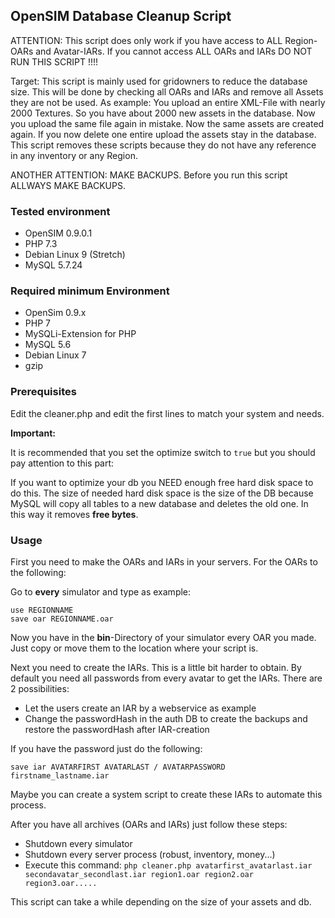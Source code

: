 ## OpenSIM Database Cleanup Script

ATTENTION: This script does only work if you have access to ALL Region-OARs and Avatar-IARs. If you cannot access ALL OARs and IARs DO NOT RUN THIS SCRIPT !!!!

Target: This script is mainly used for gridowners to reduce the database size. This will be done by checking all OARs and IARs and remove all Assets they are not be used.
As example: You upload an entire XML-File with nearly 2000 Textures. So you have about 2000 new assets in the database. Now you upload the same file again in mistake. Now the same assets are created again. If you now delete one entire upload the assets stay in the database. This script removes these scripts because they do not have any reference in any inventory or any Region.

ANOTHER ATTENTION: MAKE BACKUPS. Before you run this script ALLWAYS MAKE BACKUPS.

### Tested environment

* OpenSIM 0.9.0.1
* PHP 7.3
* Debian Linux 9 (Stretch)
* MySQL 5.7.24

### Required minimum Environment

* OpenSim 0.9.x
* PHP 7
* MySQLi-Extension for PHP
* MySQL 5.6
* Debian Linux 7
* gzip

### Prerequisites

Edit the cleaner.php and edit the first lines to match your system and needs.

**Important:**

It is recommended that you set the optimize switch to ```true``` but you should pay attention to this part:

If you want to optimize your db you NEED enough free hard disk space to do this. The size of needed hard disk space is the size of the DB because MySQL will copy all tables to a new database and deletes the old one. In this way it removes **free bytes**.

### Usage

First you need to make the OARs and IARs in your servers. For the OARs to the following:

Go to **every** simulator and type as example:

```
use REGIONNAME
save oar REGIONNAME.oar
```

Now you have in the **bin**-Directory of your simulator every OAR you made. Just copy or move them to the location where your script is.

Next you need to create the IARs. This is a little bit harder to obtain. By default you need all passwords from every avatar to get the IARs. There are 2 possibilities:

* Let the users create an IAR by a webservice as example
* Change the passwordHash in the auth DB to create the backups and restore the passwordHash after IAR-creation

If you have the password just do the following:

```
save iar AVATARFIRST AVATARLAST / AVATARPASSWORD firstname_lastname.iar
```

Maybe you can create a system script to create these IARs to automate this process.

After you have all archives (OARs and IARs) just follow these steps:

* Shutdown every simulator
* Shutdown every server process (robust, inventory, money...)
* Execute this command: ```php cleaner.php avatarfirst_avatarlast.iar secondavatar_secondlast.iar region1.oar region2.oar region3.oar.....```

This script can take a while depending on the size of your assets and db.